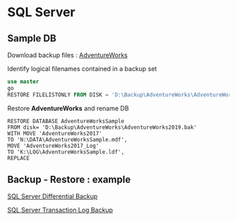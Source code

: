 # SQL Server

## Sample DB

Download backup files :
[AdventureWorks](https://github.com/Microsoft/sql-server-samples/releases/download/adventureworks/AdventureWorks2019.bak)  

Identify logical filenames contained in a backup set
```sql
use master
go
RESTORE FILELISTONLY FROM DISK = 'D:\Backup\AdventureWorks\AdventureWorks2019.bak' WITH FILE = 1  
```
Restore **AdventureWorks** and rename DB  
```mssql
RESTORE DATABASE AdventureWorksSample
FROM disk= 'D:\Backup\AdventureWorks\AdventureWorks2019.bak'
WITH MOVE 'AdventureWorks2017' 
TO 'N:\DATA\AdventureWorksSample.mdf',
MOVE 'AdventureWorks2017_Log' 
TO 'K:\LOG\AdventureWorksSample.ldf',
REPLACE
```


## Backup - Restore : example

[SQL Server Differential Backup](https://www.sqlservertutorial.net/sql-server-administration/sql-server-differential-backup/)  

[SQL Server Transaction Log Backup](https://www.sqlservertutorial.net/sql-server-administration/sql-server-transaction-log-backup/)  
